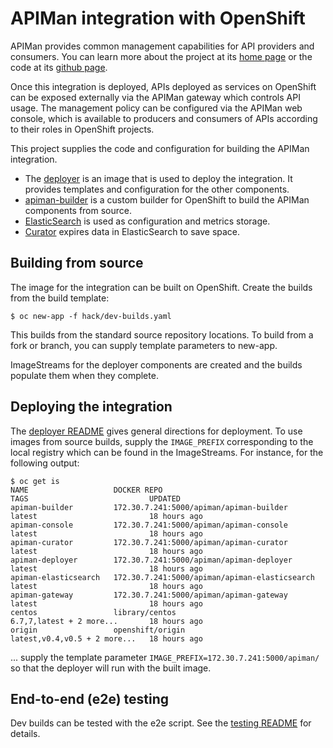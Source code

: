 # APIMan integration with OpenShift

APIMan provides common management capabilities for API providers
and consumers. You can learn more about the project at its
[home page](http://apiman.io/) or the code at its [github
page](https://github.com/fabric8io/fabric8-ipaas/tree/master/apiman).

Once this integration is deployed, APIs deployed as services on
OpenShift can be exposed externally via the APIMan gateway which
controls API usage. The management policy can be configured via
the APIMan web console, which is available to producers and
consumers of APIs according to their roles in OpenShift projects.

This project supplies the code and configuration for building the
APIMan integration.

* The [deployer](./deployer) is an image that is used to deploy the integration. It
provides templates and configuration for the other components.
* [apiman-builder](./apiman-builder) is a custom builder for OpenShift to build the
APIMan components from source.
* [ElasticSearch](./deployer/common/elasticsearch) is used as configuration and metrics storage.
* [Curator](./deployer/common/curator) expires data in ElasticSearch to save space.

## Building from source

The image for the integration can be built on OpenShift. Create the
builds from the build template:

    $ oc new-app -f hack/dev-builds.yaml

This builds from the standard source repository locations. To build
from a fork or branch, you can supply template parameters to new-app.

ImageStreams for the deployer components are created and the builds
populate them when they complete.

## Deploying the integration

The [deployer README](./deployer/README.md) gives general directions for
deployment. To use images from source builds, supply the `IMAGE_PREFIX`
corresponding to the local registry which can be found in the
ImageStreams. For instance, for the following output:

```
$ oc get is
NAME                   DOCKER REPO                                     TAGS                           UPDATED
apiman-builder         172.30.7.241:5000/apiman/apiman-builder         latest                         18 hours ago
apiman-console         172.30.7.241:5000/apiman/apiman-console         latest                         18 hours ago
apiman-curator         172.30.7.241:5000/apiman/apiman-curator         latest                         18 hours ago
apiman-deployer        172.30.7.241:5000/apiman/apiman-deployer        latest                         18 hours ago
apiman-elasticsearch   172.30.7.241:5000/apiman/apiman-elasticsearch   latest                         18 hours ago
apiman-gateway         172.30.7.241:5000/apiman/apiman-gateway         latest                         18 hours ago
centos                 library/centos                                  6.7,7,latest + 2 more...       18 hours ago
origin                 openshift/origin                                latest,v0.4,v0.5 + 2 more...   18 hours ago
```

... supply the template parameter `IMAGE_PREFIX=172.30.7.241:5000/apiman/`
so that the deployer will run with the built image.

## End-to-end (e2e) testing

Dev builds can be tested with the e2e script. See the [testing
README](./hack/testing/README) for details.
